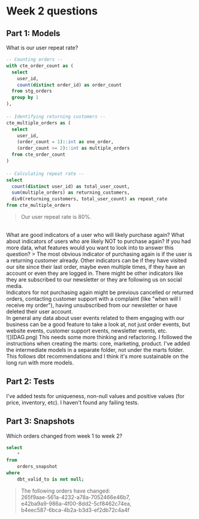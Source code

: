 # Week 2 questions

## Part 1: Models
What is our user repeat rate?
```sql
-- Counting orders --
with cte_order_count as (
  select
    user_id,
    count(distinct order_id) as order_count
  from stg_orders
  group by 1
),

-- Identifying returning customers --
cte_multiple_orders as (
  select
    user_id,
    (order_count = 1)::int as one_order,
    (order_count >= 2)::int as multiple_orders
  from cte_order_count
)

-- Calculating repeat rate --
select
  count(distinct user_id) as total_user_count,
  sum(multiple_orders) as returning_customers,
  div0(returning_customers, total_user_count) as repeat_rate
from cte_multiple_orders
```
> Our user repeat rate is 80%.
<br />
What are good indicators of a user who will likely purchase again? What about indicators of users who are likely NOT to purchase again? If you had more data, what features would you want to look into to answer this question?
> The most obvious indicator of purchasing again is if the user is a returning customer already. Other indicators can be if they have visited our site since their last order, maybe even multiple times, if they have an account or even they are logged in. There might be other indicators like they are subscribed to our newsletter or they are following us on social media.<br />
Indicators for not purchasing again might be previous cancelled or returned orders, contacting customer support with a complaint (like "when will I receive my order"), having unsubscribed from our newsletter or have deleted their user account. <br />
In general any data about user events related to them engaging with our business can be a good feature to take a look at, not just order events, but website events, customer support events, newsletter events, etc. <br />
![](DAG.png)
This needs some more thinking and refactoring. I followed the instructions when creating the marts: core, marketing, product. I've added the intermediate models in a separate folder, not under the marts folder. This follows dbt recommendations and I think it's more sustainable on the long run with more models. 

## Part 2: Tests

I've added tests for uniqueness, non-null values and positive values (for price, inventory, etc). I haven't found any failing tests. 

## Part 3: Snapshots
Which orders changed from week 1 to week 2?

```sql
select 
    * 
from 
    orders_snapshot 
where 
    dbt_valid_to is not null;
``` 
> The following orders have changed: <br /> 265f9aae-561a-4232-a78a-7052466e46b7, <br />
e42ba9a9-986a-4f00-8dd2-5cf8462c74ea,<br />
b4eec587-6bca-4b2a-b3d3-ef2db72c4a4f<br />